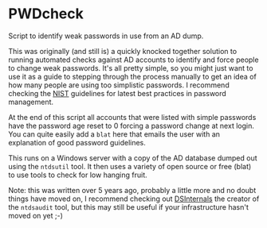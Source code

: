 # PWDcheck

Script to identify weak passwords in use from an AD dump.

This was originally (and still is) a quickly knocked together solution to running automated checks against AD accounts to identify and force people to change weak passwords.  It's all pretty simple, so you might just want to use it as a guide to stepping through the process manually to get an idea of how many people are using too simplistic passwords. I recommend checking the [NIST](https://www.nist.gov/) guidelines for latest best practices in password management.

At the end of this script all accounts that were listed with simple passwords have the password age reset to 0 forcing a password change at next login. You can quite easily add a `blat` here that emails the user with an explanation of good password guidelines.

This runs on a Windows server with a copy of the AD database dumped out using the `ntdsutil` tool.  It then uses a variety of open source or free (blat) to use tools to check for low hanging fruit.

Note: this was written over 5 years ago, probably a little more and no doubt things have moved on, I recommend checking out [DSInternals](https://www.dsinternals.com/en/) the creator of the `ntdsaudit` tool, but this may still be useful if your infrastructure hasn't moved on yet ;-)
